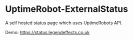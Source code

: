 # UptimeRobot-ExternalStatus
A self hosted status page which uses UptimeRobots API.

Demo: https://status.legendeffects.co.uk

